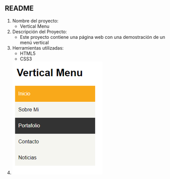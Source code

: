 ## README
1. Nombre del proyecto:
	- Vertical Menu
2. Descripción del Proyecto:
	- Este proyecto contiene una página web con una demostración de un menú vertical
3. Herramientas utilizadas:
	- HTML5
	- CSS3
4. ![Recursos](assets/images/vertical-menu.png)
